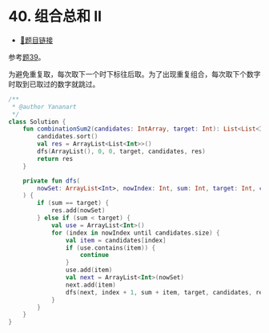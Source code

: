 # 40. 组合总和 II

- [🔗题目链接](https://leetcode-cn.com/problems/combination-sum-ii/)

参考[题39](0039.combination-sum.md)。

为避免重复取，每次取下一个时下标往后取。为了出现重复组合，每次取下个数字时取到已取过的数字就跳过。

```kotlin
/**
 * @author Yananart
 */
class Solution {
    fun combinationSum2(candidates: IntArray, target: Int): List<List<Int>> {
        candidates.sort()
        val res = ArrayList<List<Int>>()
        dfs(ArrayList(), 0, 0, target, candidates, res)
        return res
    }

    private fun dfs(
        nowSet: ArrayList<Int>, nowIndex: Int, sum: Int, target: Int, candidates: IntArray, res: ArrayList<List<Int>>
    ) {
        if (sum == target) {
            res.add(nowSet)
        } else if (sum < target) {
            val use = ArrayList<Int>()
            for (index in nowIndex until candidates.size) {
                val item = candidates[index]
                if (use.contains(item)) {
                    continue
                }
                use.add(item)
                val next = ArrayList<Int>(nowSet)
                next.add(item)
                dfs(next, index + 1, sum + item, target, candidates, res)
            }
        }
    }
}
```
